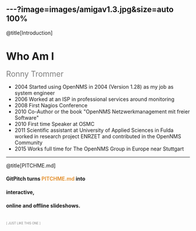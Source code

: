 ---?image=images/amigav1.3.jpg&size=auto 100%
---
@title[Introduction]
# Who Am I

<span style="color:gray; font-size:1.5em;">Ronny Trommer</span>

* 2004 Started using OpenNMS in 2004 (Version 1.28) as my job as system engineer
* 2006 Worked at an ISP in professional services around monitoring
* 2008 First Nagios Conference
* 2010 Co-Author or the book "OpenNMS Netzwerkmanagement mit freier Software"
* 2010 First time Speaker at OSMC
* 2011 Scientific assistant at University of Applied Sciences in Fulda worked in research project ENRZET and contributed in the OpenNMS Community
* 2015 Works full time for The OpenNMS Group in Europe near Stuttgart

---
@title[PITCHME.md]

#### GitPitch turns <span style="color: #e49436; text-transform: none">PITCHME.md</span> into
#### interactive,
#### online and offline slideshows.
<br>
<span style="color:gray; font-size:0.6em;">[ JUST LIKE THIS ONE ]</span>
